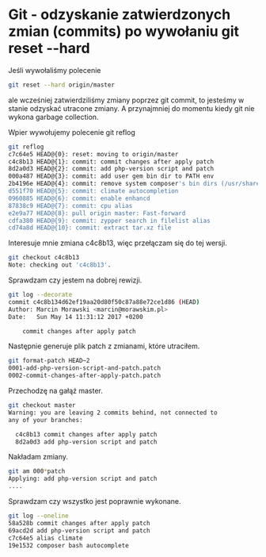 Git - odzyskanie zatwierdzonych zmian (commits) po wywołaniu git reset --hard
=============================================================================

Jeśli wywołaliśmy polecenie

``` bash
git reset --hard origin/master
```

ale wcześniej zatwierdziliśmy zmiany poprzez git commit, to jesteśmy w stanie odzyskać utracone zmiany. A przynajmniej do momentu kiedy git nie wykona garbage collection.

Wpier wywołujemy polecenie git reflog

``` bash
git reflog
c7c64e5 HEAD@{0}: reset: moving to origin/master
c4c8b13 HEAD@{1}: commit: commit changes after apply patch
8d2a0d3 HEAD@{2}: commit: add php-version script and patch
000a487 HEAD@{3}: commit: add user gem bin dir to PATH env
2b4196e HEAD@{4}: commit: remove system composer's bin dirs (/usr/share/composer/) from PATH env
d551f70 HEAD@{5}: commit: climate autocompletion
0960885 HEAD@{6}: commit: enable enhancd
87838c9 HEAD@{7}: commit: cpu alias
e2e9a77 HEAD@{8}: pull origin master: Fast-forward
cdfa380 HEAD@{9}: commit: zypper search in filelist alias
cd74a8d HEAD@{10}: commit: extract tar.xz file
```

Interesuje mnie zmiana c4c8b13, więc przełączam się do tej wersji.

``` bash
git checkout c4c8b13
Note: checking out 'c4c8b13'.
```

Sprawdzam czy jestem na dobrej rewizji.

``` bash
git log --decorate
commit c4c8b134d62ef19aa20d80f50c87a88e72ce1d86 (HEAD)
Author: Marcin Morawski <marcin@morawskim.pl>
Date:   Sun May 14 11:31:12 2017 +0200

    commit changes after apply patch
```

Następnie generuje plik patch z zmianami, które utraciłem.

``` bash
git format-patch HEAD~2
0001-add-php-version-script-and-patch.patch
0002-commit-changes-after-apply-patch.patch
```

Przechodzę na gałąź master.

``` bash
git checkout master
Warning: you are leaving 2 commits behind, not connected to
any of your branches:

  c4c8b13 commit changes after apply patch
  8d2a0d3 add php-version script and patch
```

Nakładam zmiany.

``` bash
git am 000*patch
Applying: add php-version script and patch
....
```

Sprawdzam czy wszystko jest poprawnie wykonane.

``` bash
git log --oneline
58a528b commit changes after apply patch
69acd2d add php-version script and patch
c7c64e5 alias climate
19e1532 composer bash autocomplete
```